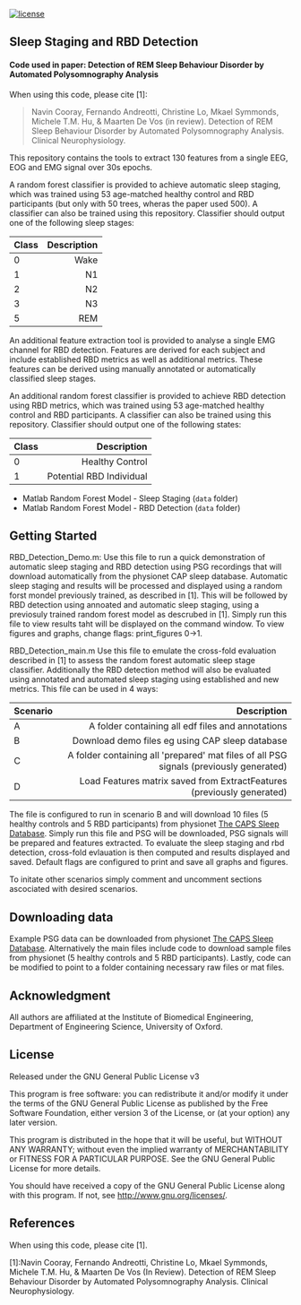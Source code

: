 [![license](https://img.shields.io/badge/License-GPL%20v3-blue.svg)](./LICENSE)


## Sleep Staging and RBD Detection
#### Code used in paper: Detection of REM Sleep Behaviour Disorder by Automated Polysomnography Analysis

When using this code, please cite [1]: 

> Navin Cooray, Fernando Andreotti, Christine Lo, Mkael Symmonds, Michele T.M. Hu, & Maarten De Vos (in review). Detection of REM Sleep Behaviour Disorder by Automated Polysomnography Analysis. Clinical Neurophysiology.

This repository contains the tools to extract 130 features from a single EEG, EOG and EMG signal over 30s epochs. 

A random forest classifier is provided to achieve automatic sleep staging, which was trained using 53 age-matched healthy control and RBD participants (but only with 50 trees, wheras the paper used 500). A classifier can also be trained using this repository. Classifier should output one of the following sleep stages:

| Class  | Description |
| ----- | -------------------:|
| 0 | Wake |
| 1 | N1 |
| 2 | N2 |
| 3 | N3 |
| 5 | REM |

An additional feature extraction tool is provided to analyse a single EMG channel for RBD detection. Features are derived for each subject and include established RBD metrics as well as additional metrics. These features can be derived using manually annotated or automatically classified sleep stages. 

An additional random forest classifier is provided to achieve RBD detection using RBD metrics, which was trained using 53 age-matched healthy control and RBD participants. A classifier can also be trained using this repository. Classifier should output one of the following states:

| Class  | Description |
| ----- | -------------------:|
| 0 | Healthy Control |
| 1 | Potential RBD Individual |

* Matlab Random Forest Model - Sleep Staging (`data` folder)
* Matlab Random Forest Model - RBD Detection  (`data` folder)

## Getting Started

RBD_Detection_Demo.m:
Use this file to run a quick demonstration of automatic sleep staging and RBD detection using PSG recordings that will download automatically from the physionet CAP sleep database. Automatic sleep staging and results will be processed and displayed using a random forst mondel previously trained, as described in [1]. This will be followed by RBD detection using annoated and automatic sleep staging, using a previosuly trained random forest model as descrubed in [1]. Simply run this file to view results taht will be displayed on the command window. To view figures and graphs, change flags: print_figures 0->1.

RBD_Detection_main.m
Use this file to emulate the cross-fold evaluation described in [1] to assess the random forest automatic sleep stage classifier. Additionally the RBD detection method will also be evaluated using annotated and automated sleep staging using established and new metrics. This file can be used in 4 ways:

| Scenario  | Description |
| ----- | -------------------:|
| A | A folder containing all edf files and annotations |
| B | Download demo files eg using CAP sleep database |
| C | A folder containing all 'prepared' mat files of all PSG signals (previously generated) |
| D | Load Features matrix saved from ExtractFeatures (previously generated) |

The file is configured to run in scenario B and will download 10 files (5 healthy controls and 5 RBD participants) from  physionet [The CAPS Sleep Database](https://physionet.org/pn6/capslpdb/). Simply run this file and PSG will be downloaded, PSG signals will be prepared and features extracted. To evaluate the sleep staging and rbd detection, cross-fold evlauation is then computed and results displayed and saved. Default flags are configured to print and save all graphs and figures. 

To initate other scenarios simply comment and uncomment sections ascociated with desired scenarios. 

## Downloading data

Example PSG data can be downloaded from physionet [The CAPS Sleep Database](https://physionet.org/pn6/capslpdb/). Alternatively the main files include code to download sample files from physionet (5 healthy controls and 5 RBD participants). Lastly, code can be modified to point to a folder containing necessary raw files or mat files. 

## Acknowledgment
All authors are affiliated at the Institute of Biomedical Engineering, Department of Engineering Science, University of Oxford.

## License

Released under the GNU General Public License v3

This program is free software: you can redistribute it and/or modify it under the terms of the GNU General Public License as published by the Free Software Foundation, either version 3 of the License, or (at your option) any later version.

This program is distributed in the hope that it will be useful, but WITHOUT ANY WARRANTY; without even the implied warranty of MERCHANTABILITY or FITNESS FOR A PARTICULAR PURPOSE. See the GNU General Public License for more details.

You should have received a copy of the GNU General Public License along with this program. If not, see http://www.gnu.org/licenses/.

## References

When using this code, please cite [1].

[1]:Navin Cooray, Fernando Andreotti, Christine Lo, Mkael Symmonds, Michele T.M. Hu, & Maarten De Vos (In Review). Detection of REM Sleep Behaviour Disorder by Automated Polysomnography Analysis. Clinical Neurophysiology.
